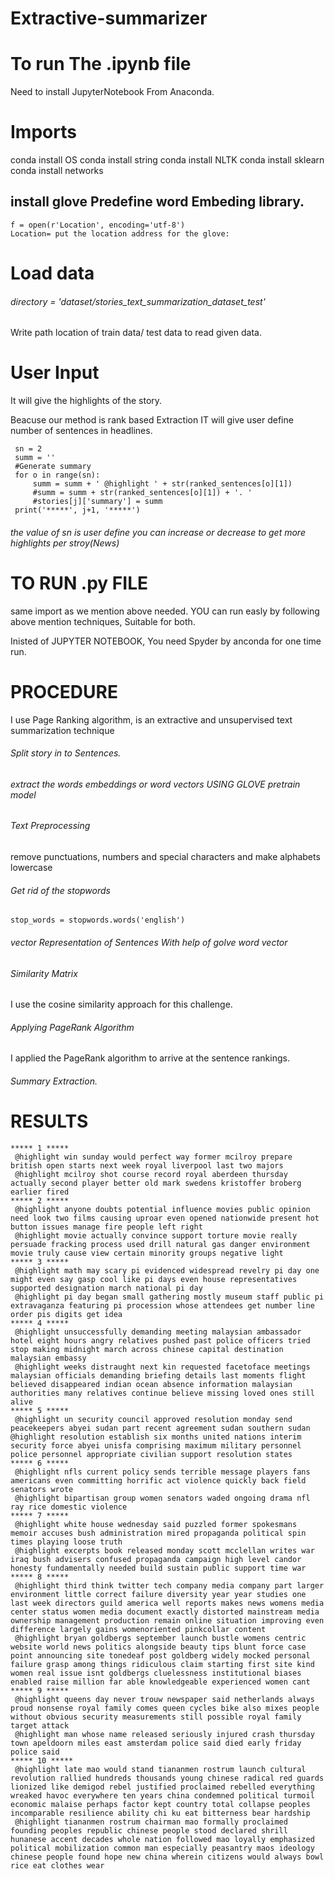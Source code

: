 # Extractive-summarizer


# To run The .ipynb file
Need to install JupyterNotebook From Anaconda.

# Imports

conda install OS
conda install string
conda install NLTK
conda install sklearn
conda install networks

## install glove Predefine word Embeding library.
    f = open(r'Location', encoding='utf-8')
    Location= put the location address for the glove:
    
# Load data
###### directory = 'dataset/stories_text_summarization_dataset_test'
Write path location of train data/ test data to read given data.


# User Input
   It will give the highlights of the story.
   
   Beacuse our method is rank based Extraction IT will give user define number of sentences in headlines.
   
     sn = 2
     summ = ''
     #Generate summary
     for o in range(sn):
         summ = summ + ' @highlight ' + str(ranked_sentences[o][1])
         #summ = summ + str(ranked_sentences[o][1]) + '. ' 
         #stories[j]['summary'] = summ
     print('*****', j+1, '*****')
     
 ###### the value of sn is user define you can increase or decrease to get more highlights per stroy(News)


# TO RUN .py FILE

same import as we mention above needed.
YOU can run easly by following above mention techniques, Suitable for both.

Inisted of JUPYTER NOTEBOOK, You need Spyder by anconda for one time run.
# PROCEDURE
I use Page Ranking algorithm, is an extractive and unsupervised text summarization technique
###### Split story in to Sentences.
###### extract the words embeddings or word vectors USING GLOVE pretrain model
###### Text Preprocessing
remove punctuations, numbers and special characters and make alphabets lowercase
###### Get rid of the stopwords
```from nltk.corpus import stopwords
stop_words = stopwords.words('english')
```
###### vector Representation of Sentences With help of golve word vector
###### Similarity Matrix
I use the cosine similarity approach for this challenge.
###### Applying PageRank Algorithm
 I applied the PageRank algorithm to arrive at the sentence rankings.
###### Summary Extraction.
 
# RESULTS
```
***** 1 *****
 @highlight win sunday would perfect way former mcilroy prepare british open starts next week royal liverpool last two majors 
 @highlight mcilroy shot course record royal aberdeen thursday actually second player better old mark swedens kristoffer broberg earlier fired
***** 2 ***** 
 @highlight anyone doubts potential influence movies public opinion need look two films causing uproar even opened nationwide present hot button issues manage fire people left right 
 @highlight movie actually convince support torture movie really persuade fracking process used drill natural gas danger environment movie truly cause view certain minority groups negative light
***** 3 *****
 @highlight math may scary pi evidenced widespread revelry pi day one might even say gasp cool like pi days even house representatives supported designation march national pi day 
 @highlight pi day began small gathering mostly museum staff public pi extravaganza featuring pi procession whose attendees get number line order pis digits get idea
***** 4 *****
 @highlight unsuccessfully demanding meeting malaysian ambassador hotel eight hours angry relatives pushed past police officers tried stop making midnight march across chinese capital destination malaysian embassy 
 @highlight weeks distraught next kin requested facetoface meetings malaysian officials demanding briefing details last moments flight believed disappeared indian ocean absence information malaysian authorities many relatives continue believe missing loved ones still alive
***** 5 *****
 @highlight un security council approved resolution monday send peacekeepers abyei sudan part recent agreement sudan southern sudan @highlight resolution establish six months united nations interim security force abyei unisfa comprising maximum military personnel police personnel appropriate civilian support resolution states
***** 6 *****
 @highlight nfls current policy sends terrible message players fans americans even committing horrific act violence quickly back field senators wrote
 @highlight bipartisan group women senators waded ongoing drama nfl ray rice domestic violence
***** 7 *****
 @highlight white house wednesday said puzzled former spokesmans memoir accuses bush administration mired propaganda political spin times playing loose truth 
 @highlight excerpts book released monday scott mcclellan writes war iraq bush advisers confused propaganda campaign high level candor honesty fundamentally needed build sustain public support time war
***** 8 *****
 @highlight third think twitter tech company media company part larger environment little correct failure diversity year year studies one last week directors guild america well reports makes news womens media center status women media document exactly distorted mainstream media ownership management production remain online situation improving even difference largely gains womenoriented pinkcollar content 
 @highlight bryan goldbergs september launch bustle womens centric website world news politics alongside beauty tips blunt force case point announcing site tonedeaf post goldberg widely mocked personal failure grasp among things ridiculous claim starting first site kind women real issue isnt goldbergs cluelessness institutional biases enabled raise million far able knowledgeable experienced women cant
***** 9 *****
 @highlight queens day never trouw newspaper said netherlands always proud nonsense royal family comes queen cycles bike also mixes people without obvious security measurements still possible royal family target attack 
 @highlight man whose name released seriously injured crash thursday town apeldoorn miles east amsterdam police said died early friday police said
***** 10 *****
 @highlight late mao would stand tiananmen rostrum launch cultural revolution rallied hundreds thousands young chinese radical red guards lionized like demigod rebel justified proclaimed rebelled everything wreaked havoc everywhere ten years china condemned political turmoil economic malaise perhaps factor kept country total collapse peoples incomparable resilience ability chi ku eat bitterness bear hardship 
 @highlight tiananmen rostrum chairman mao formally proclaimed founding peoples republic chinese people stood declared shrill hunanese accent decades whole nation followed mao loyally emphasized political mobilization common man especially peasantry maos ideology chinese people found hope new china wherein citizens would always bowl rice eat clothes wear
```
